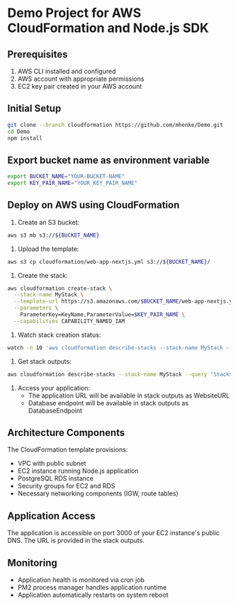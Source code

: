 # Demo Project for AWS CloudFormation and Node.js SDK

## Prerequisites

1. AWS CLI installed and configured
2. AWS account with appropriate permissions
3. EC2 key pair created in your AWS account

## Initial Setup

```bash
git clone --branch cloudformation https://github.com/mhenke/Demo.git
cd Demo
npm install
```

## Export bucket name as environment variable

```bash
export BUCKET_NAME="YOUR-BUCKET-NAME"
export KEY_PAIR_NAME="YOUR_KEY_PAIR_NAME"
```

## Deploy on AWS using CloudFormation

1. Create an S3 bucket:

```bash
aws s3 mb s3://${BUCKET_NAME}
```

1. Upload the template:

```bash
aws s3 cp cloudformation/web-app-nextjs.yml s3://${BUCKET_NAME}/
```

1. Create the stack:

```bash
aws cloudformation create-stack \
  --stack-name MyStack \
  --template-url https://s3.amazonaws.com/$BUCKET_NAME/web-app-nextjs.yml \
  --parameters \
    ParameterKey=KeyName,ParameterValue=$KEY_PAIR_NAME \
  --capabilities CAPABILITY_NAMED_IAM
```

1. Watch stack creation status:

```bash
watch -n 10 'aws cloudformation describe-stacks --stack-name MyStack --query "Stacks[0].StackStatus"'
```

1. Get stack outputs:

```bash
aws cloudformation describe-stacks --stack-name MyStack --query "Stacks[0].Outputs" > stack-outputs.json
```

1. Access your application:
   - The application URL will be available in stack outputs as WebsiteURL
   - Database endpoint will be available in stack outputs as DatabaseEndpoint

## Architecture Components

The CloudFormation template provisions:

- VPC with public subnet
- EC2 instance running Node.js application
- PostgreSQL RDS instance
- Security groups for EC2 and RDS
- Necessary networking components (IGW, route tables)

## Application Access

The application is accessible on port 3000 of your EC2 instance's public DNS. The URL is provided in the stack outputs.

## Monitoring

- Application health is monitored via cron job
- PM2 process manager handles application runtime
- Application automatically restarts on system reboot
